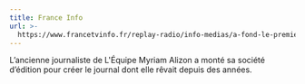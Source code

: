 ```yaml
---
title: France Info
url: >-
  https://www.francetvinfo.fr/replay-radio/info-medias/a-fond-le-premier-magazine-sportif-pour-enfants-le-concept-n-interessait-aucun-editeur-confie-sa-creatrice_5597123.html
---
```


L’ancienne journaliste de L'Équipe Myriam Alizon a monté sa société d’édition pour créer le journal dont elle rêvait depuis des années.
